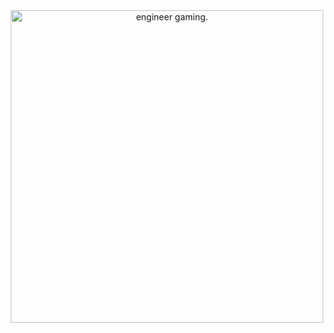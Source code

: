 <div align="center">
<img height="500" src="https://media.tenor.com/g20ktKXL20UAAAAi/eggineer.gif" alt="engineer gaming." height="500" src="https://media.tenor.com/g20ktKXL20UAAAAi/eggineer.gif" alt="engineer gaming."/>
</div>

